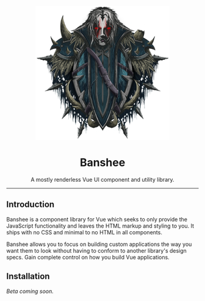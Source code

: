 <p align="center">
  <img width="350" height="350" src="logo.png">
</p>

<h1 align="center">Banshee</h1>

<p align="center">
  A mostly renderless Vue UI component and utility library.
</p>

---

## Introduction

Banshee is a component library for Vue which seeks to only provide the JavaScript functionality and leaves the HTML markup and styling to you.  It ships with no CSS and minimal to no HTML in all components.

Banshee allows you to focus on building custom applications the way you want them to look without having to conform to another library's design specs.  Gain complete control on how you build Vue applications.

## Installation

_Beta coming soon._

